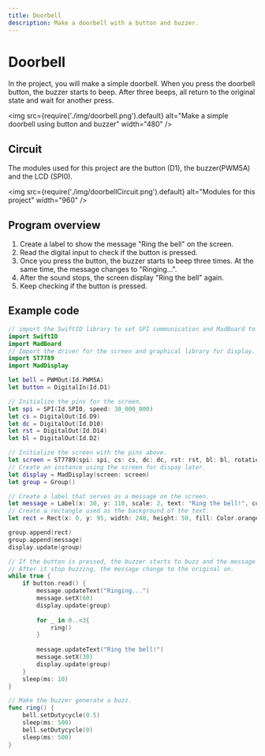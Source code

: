 ```yaml
---
title: Doorbell
description: Make a doorbell with a button and buzzer.
---
```


# Doorbell

In the project, you will make a simple doorbell. When you press the doorbell button, the buzzer starts to beep. After three beeps, all return to the original state and wait for another press.

<img
  src={require('./img/doorbell.png').default}
  alt="Make a simple doorbell using button and buzzer" width="480"
/>

## Circuit

The modules used for this project are the button (D1), the buzzer(PWM5A) and the LCD (SPI0).

<img
  src={require('./img/doorbellCircuit.png').default}
  alt="Modules for this project" width="960"
/>


## Program overview

1. Create a label to show the message "Ring the bell" on the screen.
2. Read the digital input to check if the button is pressed.
3. Once you press the button, the buzzer starts to beep three times. At the same time, the message changes to "Ringing...".
4. After the sound stops, the screen display "Ring the bell" again.
5. Keep checking if the button is pressed.


## Example code 

```swift
// import the SwiftIO library to set SPI communication and MadBoard to use pin id.
import SwiftIO
import MadBoard
// Import the driver for the screen and graphical library for display.
import ST7789
import MadDisplay

let bell = PWMOut(Id.PWM5A)
let button = DigitalIn(Id.D1)

// Initialize the pins for the screen.
let spi = SPI(Id.SPI0, speed: 30_000_000)
let cs = DigitalOut(Id.D9)
let dc = DigitalOut(Id.D10)
let rst = DigitalOut(Id.D14)
let bl = DigitalOut(Id.D2)

// Initialize the screen with the pins above.
let screen = ST7789(spi: spi, cs: cs, dc: dc, rst: rst, bl: bl, rotation: .angle90)
// Create an instance using the screen for dispay later.
let display = MadDisplay(screen: screen)
let group = Group()

// Create a label that serves as a message on the screen.
let message = Label(x: 30, y: 110, scale: 2, text: "Ring the bell!", color: Color.white)
// Create a rectangle used as the background of the text.
let rect = Rect(x: 0, y: 95, width: 240, height: 50, fill: Color.orange)

group.append(rect)
group.append(message)
display.update(group)

// If the button is pressed, the buzzer starts to buzz and the message changes.
// After it stop buzzing, the message change to the original on.
while true {
    if button.read() {
        message.updateText("Ringing...")
        message.setX(60)
        display.update(group)
        
        for _ in 0..<3{
            ring()
        }
        
        message.updateText("Ring the bell!")
        message.setX(30)
        display.update(group)
    }
    sleep(ms: 10)
}

// Make the buzzer generate a buzz.
func ring() {
    bell.setDutycycle(0.5)
    sleep(ms: 500)
    bell.setDutycycle(0)
    sleep(ms: 500)
}
```
